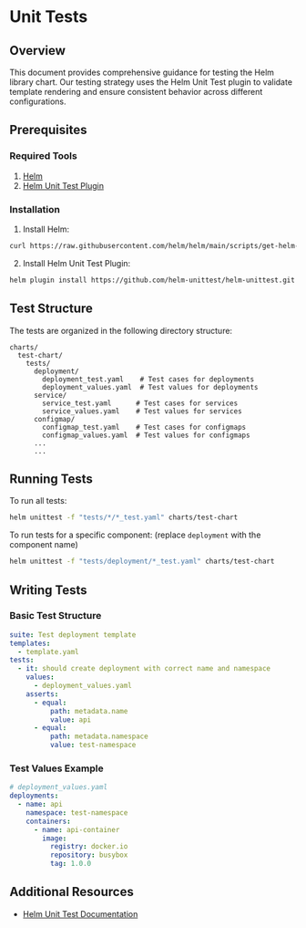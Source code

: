 # Unit Tests

## Overview

This document provides comprehensive guidance for testing the Helm library chart. Our testing strategy uses the Helm Unit Test plugin to validate template rendering and ensure consistent behavior across different configurations.

## Prerequisites

### Required Tools

1. [Helm](https://helm.sh/)
2. [Helm Unit Test Plugin](https://github.com/helm-unittest/helm-unittest)

### Installation

1. Install Helm:

```bash
curl https://raw.githubusercontent.com/helm/helm/main/scripts/get-helm-3 | bash
```

2. Install Helm Unit Test Plugin:

```bash
helm plugin install https://github.com/helm-unittest/helm-unittest.git
```

## Test Structure

The tests are organized in the following directory structure:

```
charts/
  test-chart/
    tests/
      deployment/
        deployment_test.yaml    # Test cases for deployments
        deployment_values.yaml  # Test values for deployments
      service/
        service_test.yaml      # Test cases for services
        service_values.yaml    # Test values for services
      configmap/
        configmap_test.yaml    # Test cases for configmaps
        configmap_values.yaml  # Test values for configmaps
      ...
      ...
```

## Running Tests

To run all tests:

```bash
helm unittest -f "tests/*/*_test.yaml" charts/test-chart 
```

To run tests for a specific component: (replace `deployment` with the component name)

```bash
helm unittest -f "tests/deployment/*_test.yaml" charts/test-chart 
```

## Writing Tests

### Basic Test Structure

```yaml
suite: Test deployment template
templates:
  - template.yaml
tests:
  - it: should create deployment with correct name and namespace
    values:
      - deployment_values.yaml
    asserts:
      - equal:
          path: metadata.name
          value: api
      - equal:
          path: metadata.namespace
          value: test-namespace
```

### Test Values Example

```yaml
# deployment_values.yaml
deployments:
  - name: api
    namespace: test-namespace
    containers:
      - name: api-container
        image:
          registry: docker.io
          repository: busybox
          tag: 1.0.0
```

## Additional Resources

- [Helm Unit Test Documentation](https://github.com/helm-unittest/helm-unittest?tab=readme-ov-file#documentation)
